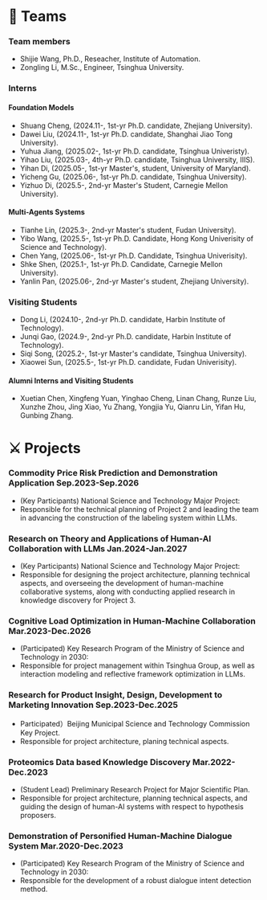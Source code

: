 # 🌃 Teams
### Team members
- Shijie Wang, Ph.D., Reseacher, Institute of Automation.
- Zongling Li, M.Sc., Engineer, Tsinghua University.
  
### Interns

#### Foundation Models 
- Shuang Cheng, (2024.11-, 1st-yr Ph.D. candidate, Zhejiang University). 
- Dawei Liu, (2024.11-, 1st-yr Ph.D. candidate, Shanghai Jiao Tong University). 
- Yuhua Jiang, (2025.02-, 1st-yr Ph.D. candidate, Tsinghua Univeristy). 
- Yihao Liu, (2025.03-, 4th-yr Ph.D. candidate, Tsinghua University, IIIS).
- Yihan Di, (2025.05-, 1st-yr Master's, student, University of Maryland).
- Yicheng Gu, (2025.06-, 1st-yr Ph.D. candidate, Tsinghua University).
- Yizhuo Di, (2025.5-, 2nd-yr Master's Student, Carnegie Mellon University).
  
#### Multi-Agents Systems
- Tianhe Lin, (2025.3-, 2nd-yr Master's student, Fudan University).
- Yibo Wang, (2025.5-, 1st-yr Ph.D. Candidate, Hong Kong Univerisity of Science and Technology).
- Chen Yang, (2025.06-, 1st-yr Ph.D. Candidate, Tsinghua Univerisity).
- Shke Shen, (2025.1-, 1st-yr Ph.D. Candidate, Carnegie Mellon University).
- Yanlin Pan, (2025.06-, 2nd-yr Master's student, Zhejiang University).

### Visiting Students 
- Dong Li, (2024.10-, 2nd-yr Ph.D. candidate, Harbin Institute of Technology). 
- Junqi Gao, (2024.9-, 2nd-yr Ph.D. candidate, Harbin Institute of Technology).
- Siqi Song, (2025.2-, 1st-yr Master's candidate, Tsinghua University).
- Xiaowei Sun, (2025.5-, 1st-yr Ph.D. candidate, Fudan Univerisity).
  
#### Alumni Interns and Visiting Students
- Xuetian Chen, Xingfeng Yuan, Yinghao Cheng, Linan Chang, Runze Liu, Xunzhe Zhou, Jing Xiao, Yu Zhang, Yongjia Yu, Qianru Lin, Yifan Hu, Gunbing Zhang.

# ⚔ Projects
### Commodity Price Risk Prediction and Demonstration Application **Sep.2023-Sep.2026**
  - (Key Participants)  National Science and Technology Major Project:
  - Responsible for the technical planning of Project 2 and leading the team in advancing the construction of the labeling system within LLMs.

### Research on Theory and Applications of Human-AI Collaboration with LLMs **Jan.2024-Jan.2027**
  - (Key Participants) National Science and Technology Major Project:
  -  Responsible for designing the project architecture, planning technical aspects, and overseeing the development of human-machine collaborative systems, along with conducting applied research in knowledge discovery for Project 3.
    
### Cognitive Load Optimization in Human-Machine Collaboration **Mar.2023-Dec.2026**
  - (Participated) Key Research Program of the Ministry of Science and Technology in 2030:
  - Responsible for project management within Tsinghua Group, as well as interaction modeling and reflective framework optimization in LLMs.

### Research for Product Insight, Design, Development to Marketing Innovation **Sep.2023-Dec.2025**
  - Participated）Beijing Municipal Science and Technology Commission Key Project.
  - Responsible for project architecture, planing technical aspects.

### Proteomics Data based Knowledge Discovery **Mar.2022-Dec.2023** 
  - (Student Lead) Preliminary Research Project for Major Scientific Plan.
  - Responsible for project architecture, planning technical aspects, and guiding the design of human-AI systems with respect to hypothesis proposers.
    
### Demonstration of Personified Human-Machine Dialogue System **Mar.2020-Dec.2023**
  - (Participated) Key Research Program of the Ministry of Science and Technology in 2030: 
  - Responsible for the development of a robust dialogue intent detection method.


<script type='text/javascript' id='clustrmaps' src='//cdn.clustrmaps.com/map_v2.js?cl=ffffff&w=243&t=n&d=ujpjNGmVrdWti53wqBuAxF7eHAjpY90xVVy6lWB7ZdI&co=2d78ad&ct=ffffff&cmo=3acc3a&cmn=ff5353'></script>
